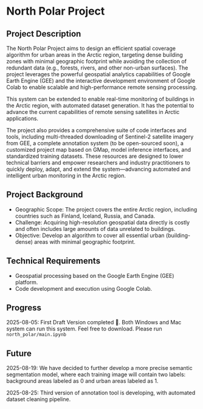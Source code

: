 # North Polar Project

## Project Description

The North Polar Project aims to design an efficient spatial coverage algorithm for urban areas in the Arctic region, targeting dense building zones with minimal geographic footprint while avoiding the collection of redundant data (e.g., forests, rivers, and other non-urban surfaces). The project leverages the powerful geospatial analytics capabilities of Google Earth Engine (GEE) and the interactive development environment of Google Colab to enable scalable and high-performance remote sensing processing.

This system can be extended to enable real-time monitoring of buildings in the Arctic region, with automated dataset generation. It has the potential to advance the current capabilities of remote sensing satellites in Arctic applications.

The project also provides a comprehensive suite of code interfaces and tools, including multi-threaded downloading of Sentinel-2 satellite imagery from GEE, a complete annotation system (to be open-sourced soon), a customized project map based on GMap, model inference interfaces, and standardized training datasets. These resources are designed to lower technical barriers and empower researchers and industry practitioners to quickly deploy, adapt, and extend the system—advancing automated and intelligent urban monitoring in the Arctic region.

## Project Background
- Geographic Scope: The project covers the entire Arctic region, including countries such as Finland, Iceland, Russia, and Canada.
- Challenge: Acquiring high-resolution geospatial data directly is costly and often includes large amounts of data unrelated to buildings.
- Objective: Develop an algorithm to cover all essential urban (building-dense) areas with minimal geographic footprint.

## Technical Requirements
- Geospatial processing based on the Google Earth Engine (GEE) platform.
- Code development and execution using Google Colab.

## Progress
2025-08-05: First Draft Version completed 🎉. Both Windows and Mac system can run this system. Feel free to download. Please run `north_polar/main.ipynb`

## Future
2025-08-19: We have decided to further develop a more precise semantic segmentation model, where each training image will contain two labels: background areas labeled as 0 and urban areas labeled as 1.

2025-08-25: Third version of annotation tool is developing, with automated dataset cleaning pipeline.
